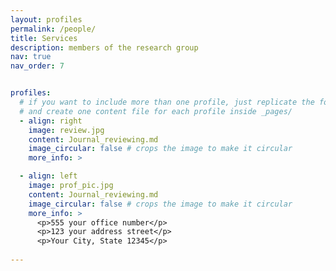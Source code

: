```yaml
---
layout: profiles
permalink: /people/
title: Services
description: members of the research group
nav: true
nav_order: 7


profiles:
  # if you want to include more than one profile, just replicate the following block
  # and create one content file for each profile inside _pages/
  - align: right
    image: review.jpg
    content: Journal_reviewing.md
    image_circular: false # crops the image to make it circular
    more_info: >

  - align: left
    image: prof_pic.jpg
    content: Journal_reviewing.md
    image_circular: false # crops the image to make it circular
    more_info: >
      <p>555 your office number</p>
      <p>123 your address street</p>
      <p>Your City, State 12345</p>
      
---
```

